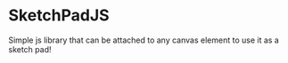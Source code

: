 # SketchPadJS
Simple js library that can be attached to any canvas element to use it as a sketch pad!
